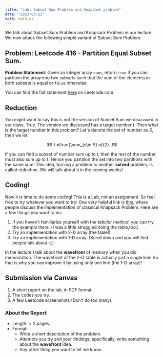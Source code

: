 ```yaml
--- 
title: "Lab: Subset Sum Problem and Knapsack problem"
date: "2023-03-23"
math: mathjax
---
```

We talk about Subset Sum Problem and Knapsack Problem in our lecture. We now attack the following simple variant of Subset Sum Problem. 

## Problem: Leetcode 416 - Partition Equal Subset Sum.

**Problem Statement**: Given an integer array `nums`, return `true` if you can partition the array into two subsets such that the sum of the elements in both subsets is equal or `false` otherwise.

You can find the full statement [here](https://leetcode.com/problems/partition-equal-subset-sum/description/) on Leetcode.com.

## Reduction
You might want to say this is not the version of Subset Sum we discussed in our class. True. The version we discussed has a target number $t$. Then what is the target number in this problem? Let's denote the set of number as $S$, then we let 

$$
    t =\frac{\sum_{n\in S} n}{2}. 
$$

If you can find a subset of number sum up to $t$, then the rest of the number must also sum up to $t$. Hence you partition the set into two partitions with the same sum!
This idea, turning a problem to another **solved** problem, is called reduction. We will talk about it in the coming weeks!

## Coding!
Now it is time to do some coding! This is a Lab, not an assignment. So feel free to try whatever you want to try! One very helpful link is [this](https://leetcode.com/discuss/study-guide/1152328/01-Knapsack-Problem-and-Dynamic-Programming), where people discuss the implementation of classical Knapsack Problem. Here are a few things you want to do:
1. If you haven't familiarize yourself with the *tabular method*, you can try the example there. (I was a little struggled doing the table,too.)
2. Try an implementation with 2-D array (the table!)
3. Try an implementation with 1-D array. (Scroll down and you will find people talk about it.)

In the lecture I talk about the **wavefront** of memory when you did memoization. The wavefront of the 2-D table is actually just a single line! So that is why you can improve it by using only one line (the 1-D array)!

## Submission via Canvas
1. A short report on the lab, in PDF format.
2. The codes you try.
3. A few Leetcode screenshots (Don't do too many).  


### About the Report
- Length: < 2 pages.
- Format: 
   *  Write a short description of the problem. 
   *  Attempts you try and your findings, specifically, write something about the **wavefront** idea.
   *  Any other thing you want to let me know. 


